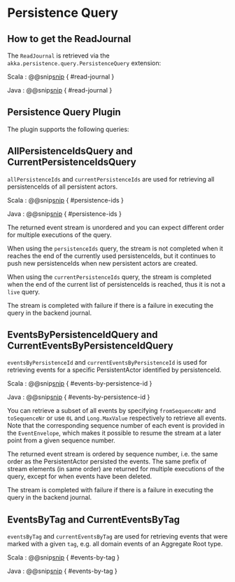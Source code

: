 # Persistence Query

## How to get the ReadJournal

The `ReadJournal` is retrieved via the `akka.persistence.query.PersistenceQuery` extension:

Scala
:  @@snip[snip](/core/src/test/scala/akka/persistence/jdbc/ScaladslSnippets.scala) { #read-journal }

Java
: @@snip[snip](/core/src/test/java/akka/persistence/jdbc/JavadslSnippets.java) { #read-journal }

## Persistence Query Plugin

The plugin supports the following queries:

## AllPersistenceIdsQuery and CurrentPersistenceIdsQuery

`allPersistenceIds` and `currentPersistenceIds` are used for retrieving all persistenceIds of all persistent actors.

Scala
:  @@snip[snip](/core/src/test/scala/akka/persistence/jdbc/ScaladslSnippets.scala) { #persistence-ids }

Java
:  @@snip[snip](/core/src/test/java/akka/persistence/jdbc/JavadslSnippets.java) { #persistence-ids }

The returned event stream is unordered and you can expect different order for multiple executions of the query.

When using the `persistenceIds` query, the stream is not completed when it reaches the end of the currently used persistenceIds,
but it continues to push new persistenceIds when new persistent actors are created.

When using the `currentPersistenceIds` query, the stream is completed when the end of the current list of persistenceIds is reached,
thus it is not a `live` query.

The stream is completed with failure if there is a failure in executing the query in the backend journal.

## EventsByPersistenceIdQuery and CurrentEventsByPersistenceIdQuery

`eventsByPersistenceId` and `currentEventsByPersistenceId` is used for retrieving events for
a specific PersistentActor identified by persistenceId.

Scala
:  @@snip[snip](/core/src/test/scala/akka/persistence/jdbc/ScaladslSnippets.scala) { #events-by-persistence-id }

Java
:  @@snip[snip](/core/src/test/java/akka/persistence/jdbc/JavadslSnippets.java) { #events-by-persistence-id }

You can retrieve a subset of all events by specifying `fromSequenceNr` and `toSequenceNr` or use `0L` and `Long.MaxValue` respectively to retrieve all events. Note that the corresponding sequence number of each event is provided in the `EventEnvelope`, which makes it possible to resume the stream at a later point from a given sequence number.

The returned event stream is ordered by sequence number, i.e. the same order as the PersistentActor persisted the events. The same prefix of stream elements (in same order) are returned for multiple executions of the query, except for when events have been deleted.

The stream is completed with failure if there is a failure in executing the query in the backend journal.

## EventsByTag and CurrentEventsByTag

`eventsByTag` and `currentEventsByTag` are used for retrieving events that were marked with a given
`tag`, e.g. all domain events of an Aggregate Root type.

Scala
:  @@snip[snip](/core/src/test/scala/akka/persistence/jdbc/ScaladslSnippets.scala) { #events-by-tag }

Java
:  @@snip[snip](/core/src/test/java/akka/persistence/jdbc/JavadslSnippets.java) { #events-by-tag }
